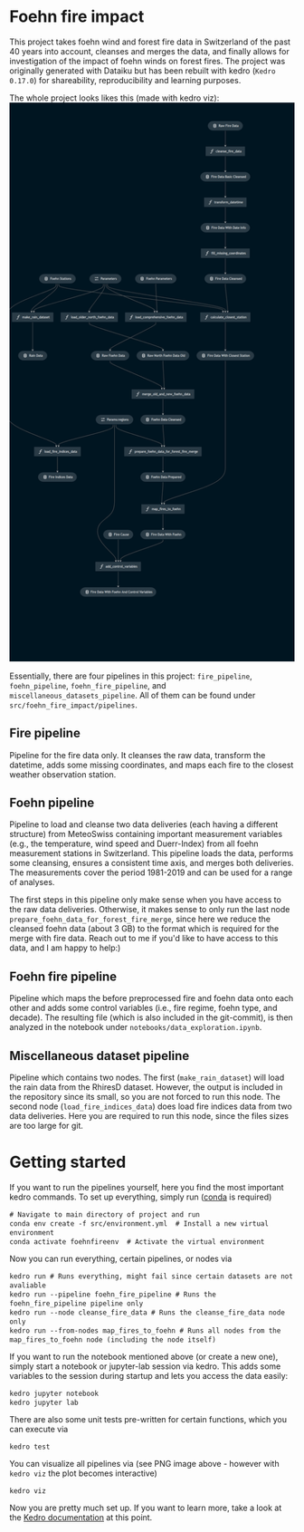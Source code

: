 # Foehn fire impact
This project takes foehn wind and forest fire data in Switzerland of the past 40 years into account, cleanses and merges the data, and finally allows for investigation of the impact of foehn winds on forest fires. The project was originally generated with Dataiku but has been rebuilt with kedro (`Kedro 0.17.0`) for shareability, reproducibility and learning purposes. 

The whole project looks likes this (made with kedro viz):
![Kedro Pipeline](kedro-pipeline.png "Project overview")

Essentially, there are four pipelines in this project: `fire_pipeline`, `foehn_pipeline`, `foehn_fire_pipeline`, and `miscellaneous_datasets_pipeline`. All of them can be found under `src/foehn_fire_impact/pipelines`. 

## Fire pipeline
Pipeline for the fire data only. It cleanses the raw data, transform the datetime, adds some missing coordinates, and maps each fire to the closest weather observation station.

## Foehn pipeline
Pipeline to load and cleanse two data deliveries (each having a different structure) from MeteoSwiss containing important measurement variables (e.g., the temperature, wind speed and Duerr-Index) from all foehn measurement stations in Switzerland. This pipeline loads the data, performs some cleansing, ensures a consistent time axis, and merges both deliveries. The measurements cover the period 1981-2019 and can be used for a range of analyses. 

The first steps in this pipeline only make sense when you have access to the raw data deliveries. Otherwise, it makes sense to only run the last node `prepare_foehn_data_for_forest_fire_merge`, since here we reduce the cleansed foehn data (about 3 GB) to the format which is required for the merge with fire data. Reach out to me if you'd like to have access to this data, and I am happy to help:)

## Foehn fire pipeline
Pipeline which maps the before preprocessed fire and foehn data onto each other and adds some control variables (i.e., fire regime, foehn type, and decade). The resulting file (which is also included in the git-commit), is then analyzed in the notebook under `notebooks/data_exploration.ipynb`.

## Miscellaneous dataset pipeline
Pipeline which contains two nodes. The first (`make_rain_dataset`) will load the rain data from the RhiresD dataset. However, the output is included in the repository since its small, so you are not forced to run this node. The second node (`load_fire_indices_data`) does load fire indices data from two data deliveries. Here you are required to run this node, since the files sizes are too large for git.

# Getting started
If you want to run the pipelines yourself, here you find the most important kedro commands. To set up everything, simply run ([conda](https://www.anaconda.com/products/individual#Downloads) is required)
```
# Navigate to main directory of project and run
conda env create -f src/environment.yml  # Install a new virtual environment
conda activate foehnfireenv  # Activate the virtual environment
```

Now you can run everything, certain pipelines, or nodes via 
```
kedro run # Runs everything, might fail since certain datasets are not avaliable 
kedro run --pipeline foehn_fire_pipeline # Runs the foehn_fire_pipeline pipeline only 
kedro run --node cleanse_fire_data # Runs the cleanse_fire_data node only
kedro run --from-nodes map_fires_to_foehn # Runs all nodes from the map_fires_to_foehn node (including the node itself)
```

If you want to run the notebook mentioned above (or create a new one), simply start a notebook or jupyter-lab session via kedro. This adds some variables to the session during startup and lets you access the data easily:
```
kedro jupyter notebook
kedro jupyter lab
```

There are also some unit tests pre-written for certain functions, which you can execute via
```
kedro test
```

You can visualize all pipelines via (see PNG image above - however with `kedro viz` the plot becomes interactive)
```
kedro viz
```

Now you are pretty much set up. If you want to learn more, take a look at the [Kedro documentation](https://kedro.readthedocs.io) at this point.